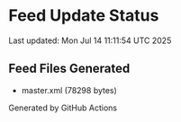 # Feed Update Status
Last updated: Mon Jul 14 11:11:54 UTC 2025

## Feed Files Generated
- master.xml (78298 bytes)

Generated by GitHub Actions
